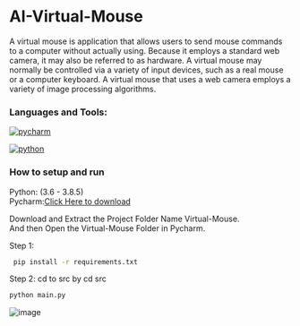 # AI-Virtual-Mouse
A virtual mouse is application that allows users to send mouse commands to a computer without actually using. Because it employs a standard web camera, it may also be referred to as hardware. A virtual mouse may normally be controlled via a variety of input devices, such as a real mouse or a computer keyboard. A virtual mouse that uses a web camera employs a variety of image processing algorithms.<br>
<h3 align="left">Languages and Tools:</h3>
<p align="left"> <a href="https://www.jetbrains.com/pycharm/features/" target="_blank" rel="noreferrer"> <img src="https://img.shields.io/badge/PyCharm-000000.svg?&style=for-the-badge&logo=PyCharm&logoColor=white" alt="pycharm"/> </a> <br>
  <p align="left"> <a href="https://www.python.org/" target="_blank" rel="noreferrer"> <img src="https://img.shields.io/badge/Python-FFD43B?style=for-the-badge&logo=python&logoColor=blue" alt="python"/> </a><br>
    
  <h3>How to setup and run</h3>
    Python: (3.6 - 3.8.5)<br>
    Pycharm:<a href="https://www.jetbrains.com/pycharm/features/">Click Here to download</a><br>
      
    
  Download and Extract the Project Folder Name Virtual-Mouse.<br>
  And then Open the Virtual-Mouse Folder in Pycharm.
  
  Step 1: 
  ```bash
   pip install -r requirements.txt
  ```
  
  Step 2:
     cd to src by cd src
  ```bash
  python main.py
  ```
 
    
  ![image](https://user-images.githubusercontent.com/67673221/161561417-3fdadf19-e2aa-4f43-b58f-100e4b60217f.png)

